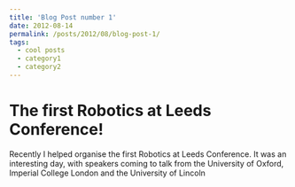 ```yaml
---
title: 'Blog Post number 1'
date: 2012-08-14
permalink: /posts/2012/08/blog-post-1/
tags:
  - cool posts
  - category1
  - category2
---
```


The first Robotics at Leeds Conference!
======

Recently I helped organise the first Robotics at Leeds Conference. 
It was an interesting day, with speakers coming to talk from the University of Oxford, Imperial College London and the University of Lincoln
